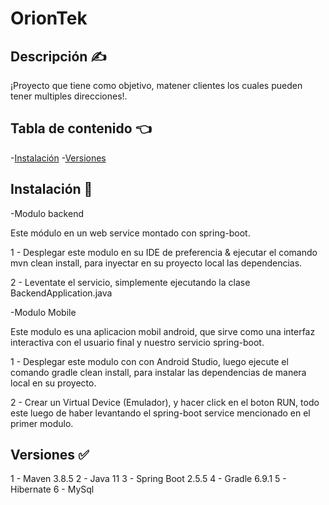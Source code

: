 # OrionTek

## Descripción ✍️ 

¡Proyecto que tiene como objetivo, matener clientes los cuales pueden tener multiples direcciones!.

## Tabla de contenido  👈 

-[Instalación](#installation)
-[Versiones](#versiones)


## Instalación  🔧 

-Modulo backend

Este módulo en un web service montado con spring-boot.

1 - Desplegar este modulo en su IDE de preferencia & ejecutar el comando mvn clean install, para inyectar en su proyecto local las dependencias.

2 - Leventate el servicio, simplemente ejecutando la clase BackendApplication.java

-Modulo Mobile

Este modulo es una aplicacion mobil android, que sirve como una interfaz interactiva con el usuario final y nuestro servicio spring-boot.

1 - Desplegar este modulo con con Android Studio, luego ejecute el comando gradle clean install, para instalar las dependencias de manera local en su proyecto.

2 - Crear un Virtual Device (Emulador), y hacer click en el boton RUN, todo este luego de haber levantando el spring-boot service mencionado en el primer modulo.


## Versiones ✅ 

1 - Maven 3.8.5
2 - Java 11
3 - Spring Boot 2.5.5
4 - Gradle 6.9.1
5 - Hibernate
6 - MySql


